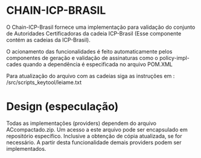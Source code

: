 CHAIN-ICP-BRASIL
=================================

O Chain-ICP-Brasil fornece uma implementação para validação do 
conjunto de Autoridades Certificadoras da cadeia ICP-Brasil 
(Esse componente contém as cadeias da ICP-Brasil). 

O acionamento das funcionalidades é feito automaticamente pelos 
componentes de geração e validação de assinaturas como o 
policy-impl-cades quando a dependência é especificada no arquivo 
POM.XML 

Para atualização do arquivo com as cadeias siga as instruções em :
 /src/scripts_keytool/leiame.txt

# Design (especulação)

Todas as implementações (providers) dependem do arquivo ACcompactado.zip.
Um acesso a este arquivo pode ser encapsulado em repositório específico. 
Inclusive a obtenção de cópia atualizada, se for necessário. A partir 
desta funcionalidade demais providers podem ser implementados.